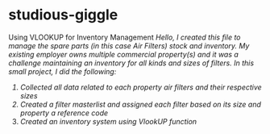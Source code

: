 # studious-giggle
Using VLOOKUP for Inventory Management
<i>Hello,
I created this file to manage the spare parts (in this case Air Filters) stock and inventory. My existing employer owns multiple commercial property(s) and it was a challenge maintaining an inventory for all kinds and sizes of filters. 
In this small project, I did the following:
1. Collected all data related to each property air filters and their respective sizes
2. Created a filter masterlist and assigned each filter based on its size and property a reference code
3. Created an inventory system using VlookUP function </i>
